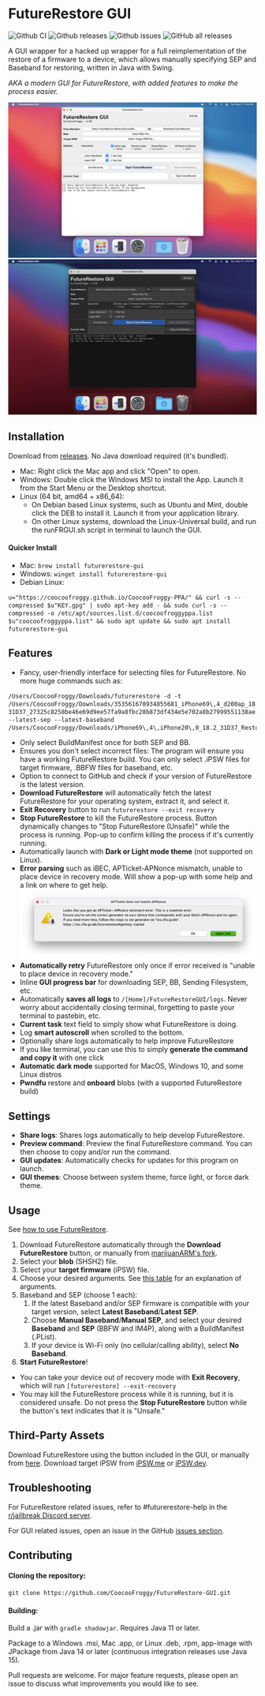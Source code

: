 # FutureRestore GUI
![Github CI](https://img.shields.io/github/workflow/status/CoocooFroggy/FutureRestore-GUI/Java%20CI%20with%20Gradle.svg)
![Github releases](https://img.shields.io/github/v/release/CoocooFroggy/FutureRestore-GUI?include_prereleases.svg)
![Github issues](https://img.shields.io/github/issues/CoocooFroggy/FutureRestore-GUI.svg)
![GitHub all releases](https://img.shields.io/github/downloads/CoocooFroggy/FutureRestore-GUI/total)

A GUI wrapper for a hacked up wrapper for a full reimplementation of the restore of a firmware to a device, which allows manually specifying SEP and Baseband for restoring, written in Java with Swing.

*AKA a modern GUI for FutureRestore, with added features to make the process easier.*

![Screenshot of FutureRestore GUI in Light Theme](.github/Light.png?raw=true "FutureRestore GUI Light")
![Screenshot of FutureRestore GUI in Dark Theme](.github/Dark.png?raw=true "FutureRestore GUI Dark")

## Installation

Download from [releases](https://github.com/CoocooFroggy/FutureRestore-GUI/releases). No Java download required (it's bundled).

- Mac: Right click the Mac app and click "Open" to open.  
- Windows: Double click the Windows MSI to install the App. Launch it from the Start Menu or the Desktop shortcut.  
- Linux (64 bit, amd64 + x86_64):  
  - On Debian based Linux systems, such as Ubuntu and Mint, double click the DEB to install it. Launch it from your application library.  
  - On other Linux systems, download the Linux-Universal build, and run the runFRGUI.sh script in terminal to launch the GUI.

#### Quicker Install
- Mac: `brew install futurerestore-gui`
- Windows: `winget install futurerestore-gui`
- Debian Linux:
```
u="https://coocoofroggy.github.io/CoocooFroggy-PPA/" && curl -s --compressed $u"KEY.gpg" | sudo apt-key add - && sudo curl -s --compressed -o /etc/apt/sources.list.d/coocoofroggyppa.list $u"coocoofroggyppa.list" && sudo apt update && sudo apt install futurerestore-gui
```

## Features
- Fancy, user-friendly interface for selecting files for FutureRestore. No more huge commands such as:
```
/Users/CoocooFroggy/Downloads/futurerestore -d -t /Users/CoocooFroggy/Downloads/353561670934855681_iPhone69\,4_d200ap_18.2-31D37_27325c8258be46e69d9ee57fa9a8fbc28b873df434e5e702a8b27999551138ae.shsh2 --latest-sep --latest-baseband /Users/CoocooFroggy/Downloads/iPhone69\,4\,iPhone20\,0_18.2_31D37_Restore.ipsw
```
- Only select BuildManifest once for both SEP and BB.
- Ensures you don't select incorrect files: The program will ensure you have a working FutureRestore build. You can only select .iPSW files for target firmware, .BBFW files for baseband, etc.
- Option to connect to GitHub and check if your version of FutureRestore is the latest version.
- **Download FutureRestore** will automatically fetch the latest FutureRestore for your operating system, extract it, and select it.
- **Exit Recovery** button to run `futurerestore --exit recovery`
- **Stop FutureRestore** to kill the FutureRestore process. Button dynamically changes to "Stop FutureRestore (Unsafe)" while the process is running. Pop-up to confirm killing the process if it's currently running.
- Automatically launch with **Dark or Light mode theme** (not supported on Linux).
- **Error parsing** such as iBEC, APTicket-APNonce mismatch, unable to place device in recovery mode. Will show a pop-up with some help and a link on where to get help. 
![Error Parsing Example](.github/AP%20Nonce%20Error.png?raw=true "FutureRestore GUI iBEC Error")
- **Automatically retry** FutureRestore only once if error received is "unable to place device in recovery mode."
- Inline **GUI progress bar** for downloading SEP, BB, Sending Filesystem, etc.
- Automatically **saves all logs** to `/[Home]/FutureRestoreGUI/logs`. Never worry about accidentally closing terminal, forgetting to paste your terminal to pastebin, etc.
- **Current task** text field to simply show what FutureRestore is doing.
- Log **smart autoscroll** when scrolled to the bottom.
- Optionally share logs automatically to help improve FutureRestore
- If you like terminal, you can use this to simply **generate the command and copy it** with one click
- **Automatic dark mode** supported for MacOS, Windows 10, and some Linux distros
- **Pwndfu** restore and **onboard** blobs (with a supported FutureRestore build)

## Settings
- **Share logs**: Shares logs automatically to help develop FutureRestore.
- **Preview command**: Preview the final FutureRestore command. You can then choose to copy and/or run the command.
- **GUI updates**: Automatically checks for updates for this program on launch.
- **GUI themes**: Choose between system theme, force light, or force dark theme.

## Usage

See [how to use FutureRestore](https://github.com/marijuanARM/futurerestore#how-to-use).

1. Download FutureRestore automatically through the **Download FutureRestore** button, or manually from [marijuanARM's fork](https://github.com/marijuanARM/futurerestore/releases).
2. Select your **blob** (SHSH2) file.
3. Select your **target firmware** (iPSW) file.
4. Choose your desired arguments. See [this table](https://github.com/marijuanARM/futurerestore#help) for an explanation of arguments.
5. Baseband and SEP (choose 1 each):
    1. If the latest Baseband and/or SEP firmware is compatible with your target version, select **Latest Baseband**/**Latest SEP**.
    2. Choose **Manual Baseband**/**Manual SEP**, and select your desired **Baseband** and **SEP** (BBFW and IM4P), along with a BuildManifest (.PList).
    3. If your device is Wi-Fi only (no cellular/calling ability), select **No Baseband**.
6. **Start FutureRestore**!

- You can take your device out of recovery mode with **Exit Recovery**, which will run `[futurerestore] --exit-recovery`
- You may kill the FutureRestore process while it is running, but it is considered unsafe. Do not press the **Stop FutureRestore** button while the button's text indicates that it is "Unsafe."

## Third-Party Assets

Download FutureRestore using the button included in the GUI, or manually from [here](https://github.com/marijuanARM/futurerestore/releases). Download target iPSW from [iPSW.me](https://ipsw.me) or [iPSW.dev](https://ipsw.dev).

## Troubleshooting

For FutureRestore related issues, refer to #futurerestore-help in the [r/jailbreak Discord server](https://discord.gg/GaCUYSDGt9).

For GUI related issues, open an issue in the GitHub [issues section](https://github.com/CoocooFroggy/FutureRestore-GUI/issues).

## Contributing

#### Cloning the repository:
```
git clone https://github.com/CoocooFroggy/FutureRestore-GUI.git
```

#### Building:
Build a .jar with `gradle shadowjar`. Requires Java 11 or later.

Package to a Windows .msi, Mac .app, or Linux .deb, .rpm, app-image with JPackage from Java 14 or later (continuous integration releases use Java 15).

Pull requests are welcome. For major feature requests, please open an issue to discuss what improvements you would like to see.
